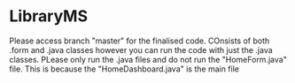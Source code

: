 # LibraryMS

Please access branch "master" for the finalised code. COnsists of both .form and .java classes however you can run the code with just the .java classes.
PLease only run the .java files and do not run the "HomeForm.java" file. This is because the "HomeDashboard.java" is the main file
